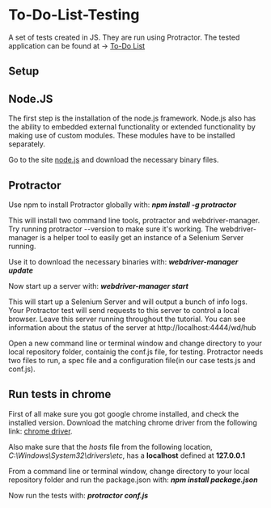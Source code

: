 # To-Do-List-Testing
A set of tests created in JS. They are run using Protractor. The tested application can be found at -> [To-Do List]( http://todomvc.com/examples/angularjs/#/)


## Setup
## Node.JS
The first step is the installation of the node.js framework. Node.js also has the ability to embedded external functionality or extended functionality by making use of custom modules. These modules have to be installed separately.

Go to the site [node.js](https://nodejs.org/en/download/) and download the necessary binary files.

## Protractor
Use npm to install Protractor globally with:
***npm install -g protractor***

This will install two command line tools, protractor and webdriver-manager. Try running protractor --version to make sure it's working.
The webdriver-manager is a helper tool to easily get an instance of a Selenium Server running. 

Use it to download the necessary binaries with:
***webdriver-manager update***

Now start up a server with:
***webdriver-manager start***

This will start up a Selenium Server and will output a bunch of info logs. Your Protractor test will send requests to this server to control a local browser. Leave this server running throughout the tutorial. You can see information about the status of the server at http://localhost:4444/wd/hub

Open a new command line or terminal window and change directory to your local repository folder, containig the conf.js file, for testing.
Protractor needs two files to run, a spec file and a configuration file(in our case tests.js and conf.js).

## Run tests in chrome
First of all make sure you got google chrome installed, and check the installed version. Download the matching chrome driver from the following link: [chrome driver](https://chromedriver.chromium.org/downloads).

Also make sure that the *hosts* file from the following location, *C:\Windows\System32\drivers\etc*, has a **localhost** defined at **127.0.0.1**

From a command line or terminal window, change directory to your local repository folder and run the package.json with:
***npm install package.json***

Now run the tests with:
***protractor conf.js***